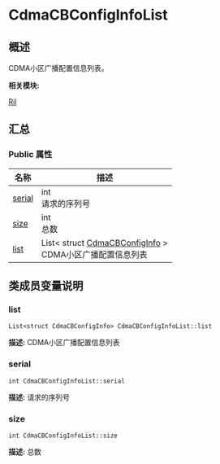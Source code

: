 # CdmaCBConfigInfoList


## 概述

CDMA小区广播配置信息列表。

**相关模块:**

[Ril](_ril.md)


## 汇总


### Public 属性

  | 名称 | 描述 | 
| -------- | -------- |
| [serial](#serial) | int<br/>请求的序列号&nbsp; | 
| [size](#size) | int<br/>总数&nbsp; | 
| [list](#list) | List&lt;&nbsp;struct&nbsp;[CdmaCBConfigInfo](_cdma_c_b_config_info.md)&nbsp;&gt;<br/>CDMA小区广播配置信息列表&nbsp; | 


## 类成员变量说明


### list

  
```
List<struct CdmaCBConfigInfo> CdmaCBConfigInfoList::list
```
**描述:**
CDMA小区广播配置信息列表


### serial

  
```
int CdmaCBConfigInfoList::serial
```
**描述:**
请求的序列号


### size

  
```
int CdmaCBConfigInfoList::size
```
**描述:**
总数
